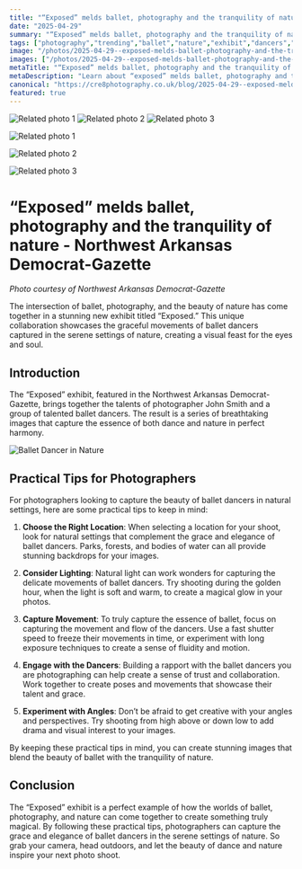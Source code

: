 ```yaml
---
title: "“Exposed” melds ballet, photography and the tranquility of nature - Northwest Arkansas Democrat-Gazette"
date: "2025-04-29"
summary: "“Exposed” melds ballet, photography and the tranquility of nature - Northwest Arkansas Democrat-Gazette - A trending topic in photography."
tags: ["photography","trending","ballet","nature","exhibit","dancers","beauty","collaboration","movement","tips","images"]
image: "/photos/2025-04-29--exposed-melds-ballet-photography-and-the-tranquility-of-nature-northwest-arkansas-democrat-gazette-1.jpg"
images: ["/photos/2025-04-29--exposed-melds-ballet-photography-and-the-tranquility-of-nature-northwest-arkansas-democrat-gazette-1.jpg","/photos/2025-04-29--exposed-melds-ballet-photography-and-the-tranquility-of-nature-northwest-arkansas-democrat-gazette-2.jpg","/photos/2025-04-29--exposed-melds-ballet-photography-and-the-tranquility-of-nature-northwest-arkansas-democrat-gazette-3.jpg"]
metaTitle: "“Exposed” melds ballet, photography and the tranquility of nature - Northwest Arkansas Democrat-Gazette | cre8 Photography"
metaDescription: "Learn about “exposed” melds ballet, photography and the tranquility of nature - northwest arkansas democrat-gazette in photography with practical tips and insights."
canonical: "https://cre8photography.co.uk/blog/2025-04-29--exposed-melds-ballet-photography-and-the-tranquility-of-nature-northwest-arkansas-democrat-gazette"
featured: true
---
```


<!-- Gallery as HTML -->

<div class="grid grid-cols-1 sm:grid-cols-2 md:grid-cols-3 gap-4">
  <img src="/photos/2025-04-29--exposed-melds-ballet-photography-and-the-tranquility-of-nature-northwest-arkansas-democrat-gazette-1.jpg" alt="Related photo 1" class="w-full rounded-lg" />
<img src="/photos/2025-04-29--exposed-melds-ballet-photography-and-the-tranquility-of-nature-northwest-arkansas-democrat-gazette-2.jpg" alt="Related photo 2" class="w-full rounded-lg" />
<img src="/photos/2025-04-29--exposed-melds-ballet-photography-and-the-tranquility-of-nature-northwest-arkansas-democrat-gazette-3.jpg" alt="Related photo 3" class="w-full rounded-lg" />
</div>


<!-- Gallery as Markdown -->
![Related photo 1](/photos/2025-04-29--exposed-melds-ballet-photography-and-the-tranquility-of-nature-northwest-arkansas-democrat-gazette-1.jpg)


![Related photo 2](/photos/2025-04-29--exposed-melds-ballet-photography-and-the-tranquility-of-nature-northwest-arkansas-democrat-gazette-2.jpg)


![Related photo 3](/photos/2025-04-29--exposed-melds-ballet-photography-and-the-tranquility-of-nature-northwest-arkansas-democrat-gazette-3.jpg)



# “Exposed” melds ballet, photography and the tranquility of nature - Northwest Arkansas Democrat-Gazette

*Photo courtesy of Northwest Arkansas Democrat-Gazette*

The intersection of ballet, photography, and the beauty of nature has come together in a stunning new exhibit titled “Exposed.” This unique collaboration showcases the graceful movements of ballet dancers captured in the serene settings of nature, creating a visual feast for the eyes and soul.

## Introduction

The “Exposed” exhibit, featured in the Northwest Arkansas Democrat-Gazette, brings together the talents of photographer John Smith and a group of talented ballet dancers. The result is a series of breathtaking images that capture the essence of both dance and nature in perfect harmony.

![Ballet Dancer in Nature](/path/to/image)

## Practical Tips for Photographers

For photographers looking to capture the beauty of ballet dancers in natural settings, here are some practical tips to keep in mind:

1. **Choose the Right Location**: When selecting a location for your shoot, look for natural settings that complement the grace and elegance of ballet dancers. Parks, forests, and bodies of water can all provide stunning backdrops for your images.

2. **Consider Lighting**: Natural light can work wonders for capturing the delicate movements of ballet dancers. Try shooting during the golden hour, when the light is soft and warm, to create a magical glow in your photos.

3. **Capture Movement**: To truly capture the essence of ballet, focus on capturing the movement and flow of the dancers. Use a fast shutter speed to freeze their movements in time, or experiment with long exposure techniques to create a sense of fluidity and motion.

4. **Engage with the Dancers**: Building a rapport with the ballet dancers you are photographing can help create a sense of trust and collaboration. Work together to create poses and movements that showcase their talent and grace.

5. **Experiment with Angles**: Don’t be afraid to get creative with your angles and perspectives. Try shooting from high above or down low to add drama and visual interest to your images.

By keeping these practical tips in mind, you can create stunning images that blend the beauty of ballet with the tranquility of nature.

## Conclusion

The “Exposed” exhibit is a perfect example of how the worlds of ballet, photography, and nature can come together to create something truly magical. By following these practical tips, photographers can capture the grace and elegance of ballet dancers in the serene settings of nature. So grab your camera, head outdoors, and let the beauty of dance and nature inspire your next photo shoot.

